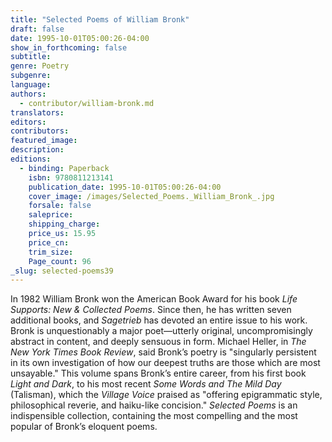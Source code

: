 ```yaml
---
title: "Selected Poems of William Bronk"
draft: false
date: 1995-10-01T05:00:26-04:00
show_in_forthcoming: false
subtitle:
genre: Poetry
subgenre:
language:
authors:
  - contributor/william-bronk.md
translators:
editors:
contributors:
featured_image:
description:
editions:
  - binding: Paperback
    isbn: 9780811213141
    publication_date: 1995-10-01T05:00:26-04:00
    cover_image: /images/Selected_Poems._William_Bronk_.jpg
    forsale: false
    saleprice:
    shipping_charge:
    price_us: 15.95
    price_cn:
    trim_size:
    Page_count: 96
_slug: selected-poems39
---
```


In 1982 William Bronk won the American Book Award for his book _Life Supports: New & Collected Poems_. Since then, he has written seven additional books, and _Sagetrieb_ has devoted an entire issue to his work. Bronk is unquestionably a major poet––utterly original, uncompromisingly abstract in content, and deeply sensuous in form. Michael Heller, in _The New York Times Book Review_, said Bronk’s poetry is "singularly persistent in its own investigation of how our deepest truths are those which are most unsayable." This volume spans Bronk’s entire career, from his first book _Light and Dark_, to his most recent _Some Words and The Mild Day_ (Talisman), which the _Village Voice_ praised as "offering epigrammatic style, philosophical reverie, and haiku-like concision." _Selected Poems_ is an indispensible collection, containing the most compelling and the most popular of Bronk’s eloquent poems.

